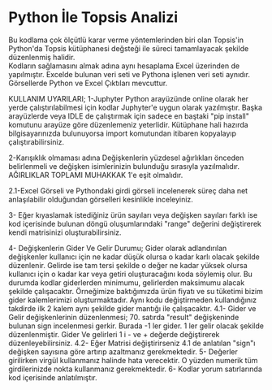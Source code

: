 # Python İle Topsis Analizi
Bu kodlama çok ölçütlü karar verme yöntemlerinden biri olan Topsis'in Python'da Topsis kütüphanesi değsteği ile süreci tamamlayacak şekilde düzenlenmiş halidir.	
Kodların sağlamasını almak adına aynı hesaplama Excel üzerinden de yapılmıştır. Excelde bulunan veri seti ve Pythona işlenen veri seti aynıdır.
Görsellerde Python ve Excel Çıktıları mevcuttur.

KULLANIM UYARILARI;
1-Juphyter Python arayüzünde online olarak her yerde çalıştırılabilmesi için kodlar Juphyter'e uygun olarak yazılmıştır. Başka arayüzlerde veya IDLE de çalıştırmak için sadece en baştaki "pip install" komutunu arayüze göre düzenlemeniz yeterlidir. Kütüphane hali hazırda bilgisayarınızda bulunuyorsa import komutundan itibaren kopyalayıp çalıştırabilirsiniz.

2-Karışıklık olmaması adına Değişkenlerin yüzdesel ağırlıkları önceden belirlenmeli ve değişken isimlerinizin bulunduğu sırasıyla yazılmalıdır. AĞIRLIKLAR TOPLAMI MUHAKKAK 1'e eşit olmalıdır. 

2.1-Excel Görseli ve Pythondaki girdi görseli incelenerek süreç daha net anlaşılabilir olduğundan görselleri kesinlikle inceleyiniz.

3- Eğer kıyaslamak istediğiniz ürün sayıları veya değişken sayıları farklı ise kod içerisinde bulunan döngü oluşumlarındaki "range" değerini değiştirerek kendi matrisinizi oluşturabilirsiniz.

4- Değişkenlerin Gider Ve Gelir Durumu;
Gider olarak adlandırılan değişkenler kullanıcı için ne kadar düşük olursa o kadar karlı olacak şekilde düzenlenir. Gelirde ise tam tersi şekilde o değer ne kadar yüksek olursa kullanıcı için o kadar kar veya getiri oluşturacağını koda söylemiş olur.
Bu durumda kodlar giderlerden minimumu, gelirlerden maksimumu alacak şekilde çalışacaktır. Örneğimize baktığımızda ürün fiyatı ve su tüketimi bizim gider kalemlerimizi oluşturmaktadır. Aynı kodu değiştirmeden kullandığınız takdirde ilk 2 kalem aynı şekilde gider mantığı ile çalışacaktır.
4.1- Gider ve Gelir değişkenlerinin düzenlenmesi;
70. satırda "result" değişkeninde bulunan sign incelenmesi gerkir. Burada -1 ler gider. 1 ler gelir olacak şekilde düzenlenmiştir. Gider Ve gelirleri 1 i - ve + değerde değiştirerek düzenleyebilirsiniz.
4.2- Eğer Matrisi değiştirirseniz 4.1 de anlatılan "sign"ı değişken sayısına göre artırıp azaltmanız gerekmektedir.
5- Değerler girilirken virgül kullanmanız halinde hata verecektir. O yüzden numerik tüm girdilerinizde nokta kullanmanız gerekmektedir.
6- Kodlar yorum satırlarında kod içerisinde anlatılmıştır.
